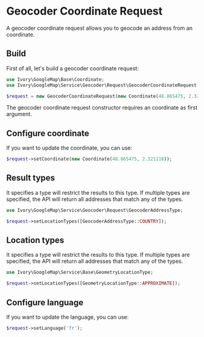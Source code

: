 # Geocoder Coordinate Request

A geocoder coordinate request allows you to geocode an address from an coordinate.

## Build

First of all, let's build a geocoder coordinate request:

``` php
use Ivory\GoogleMap\Base\Coordinate;
use Ivory\GoogleMap\Service\Geocoder\Request\GeocoderCoordinateRequest;

$request = new GeocoderCoordinateRequest(new Coordinate(48.865475, 2.321118));
```

The geocoder coordinate request constructor requires an coordinate as first argument.

## Configure coordinate

If you want to update the coordinate, you can use:

``` php
$request->setCoordinate(new Coordinate(48.865475, 2.321118));
```

## Result types

It specifies a type will restrict the results to this type. If multiple types are specified, the API will return all 
addresses that match any of the types.

``` php
use Ivory\GoogleMap\Service\Geocoder\Request\GeocoderAddressType;

$request->setLocationTypes([GeocoderAddressType::COUNTRY]);
```

## Location types

It specifies a type will restrict the results to this type. If multiple types are specified, the API will return all 
addresses that match any of the types.

``` php
use Ivory\GoogleMap\Service\Base\GeometryLocationType;

$request->setLocationTypes([GeometryLocationType::APPROXIMATE]);
```

## Configure language

If you want to update the language, you can use:

``` php
$request->setLanguage('fr');
```
